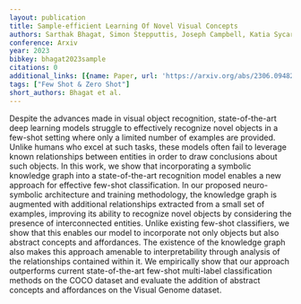 ```yaml
---
layout: publication
title: Sample-efficient Learning Of Novel Visual Concepts
authors: Sarthak Bhagat, Simon Stepputtis, Joseph Campbell, Katia Sycara
conference: Arxiv
year: 2023
bibkey: bhagat2023sample
citations: 0
additional_links: [{name: Paper, url: 'https://arxiv.org/abs/2306.09482'}]
tags: ["Few Shot & Zero Shot"]
short_authors: Bhagat et al.
---
```

Despite the advances made in visual object recognition, state-of-the-art deep
learning models struggle to effectively recognize novel objects in a few-shot
setting where only a limited number of examples are provided. Unlike humans who
excel at such tasks, these models often fail to leverage known relationships
between entities in order to draw conclusions about such objects. In this work,
we show that incorporating a symbolic knowledge graph into a state-of-the-art
recognition model enables a new approach for effective few-shot classification.
In our proposed neuro-symbolic architecture and training methodology, the
knowledge graph is augmented with additional relationships extracted from a
small set of examples, improving its ability to recognize novel objects by
considering the presence of interconnected entities. Unlike existing few-shot
classifiers, we show that this enables our model to incorporate not only
objects but also abstract concepts and affordances. The existence of the
knowledge graph also makes this approach amenable to interpretability through
analysis of the relationships contained within it. We empirically show that our
approach outperforms current state-of-the-art few-shot multi-label
classification methods on the COCO dataset and evaluate the addition of
abstract concepts and affordances on the Visual Genome dataset.